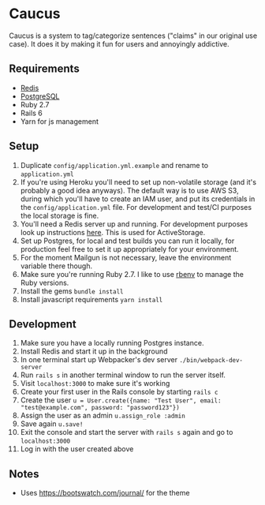 # Caucus

Caucus is a system to tag/categorize sentences ("claims" in our original use case). It does it by making
it fun for users and annoyingly addictive.

## Requirements

- [Redis](https://redis.io/)
- [PostgreSQL](https://www.postgresql.org/)
- Ruby 2.7
- Rails 6
- Yarn for js management

## Setup

1. Duplicate `config/application.yml.example` and rename to `application.yml`
1. If you're using Heroku you'll need to set up non-volatile storage (and it's probably a good idea anyways).
   The default way is to use AWS S3, during which you'll have to create an IAM user, and put its credentials
   in the `config/application.yml` file. For development and test/CI purposes the local storage is fine.
1. You'll need a Redis server up and running. For development purposes look up instructions [here](https://redis.io/).
   This is used for ActiveStorage.
1. Set up Postgres, for local and test builds you can run it locally, for production feel free to set it up appropriately
   for your environment.
1. For the moment Mailgun is not necessary, leave the environment variable there though.
1. Make sure you're running Ruby 2.7. I like to use [rbenv](https://github.com/rbenv/rbenv) to manage the Ruby versions.
1. Install the gems `bundle install`
1. Install javascript requirements `yarn install`

## Development
1. Make sure you have a locally running Postgres instance.
1. Install Redis and start it up in the background
1. In one terminal start up Webpacker's dev server `./bin/webpack-dev-server`
1. Run `rails s` in another terminal window to run the server itself.
1. Visit `localhost:3000` to make sure it's working
1. Create your first user in the Rails console by starting `rails c`
1. Create the user `u = User.create({name: "Test User", email: "test@example.com", password: "password123"})`
1. Assign the user as an admin `u.assign_role :admin`
1. Save again `u.save!`
1. Exit the console and start the server with `rails s` again and go to `localhost:3000`
1. Log in with the user created above

## Notes
 - Uses https://bootswatch.com/journal/ for the theme


